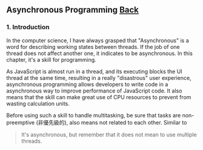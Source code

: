 ## Asynchronous Programming [Back](./../JavaScript.md)

### 1. Introduction

In the computer science, I have always grasped that "Asynchronous" is a word for describing working states between threads. If the job of one thread does not affect another one, it indicates to be asynchronous. In this chapter, it's a skill for programming.

As JavaScript is almost run in a thread, and its executing blocks the UI thread at the same time, resulting in a really "disastrous" user experience, asynchronous programming allows developers to write code in a asynchronous way to improve performance of JavaScript code. It also means that the skill can make great use of CPU resources to prevent from wasting calculation units.

Before using such a skill to handle multitasking, be sure that tasks are non-preemptive (非優先級的), also means not related to each other. Similar to 

> It's asynchronous, but remember that it does not mean to use multiple threads.
